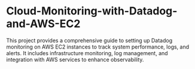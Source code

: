 # Cloud-Monitoring-with-Datadog-and-AWS-EC2
This project provides a comprehensive guide to setting up Datadog monitoring on AWS EC2 instances to track system performance, logs, and alerts. It includes infrastructure monitoring, log management, and integration with AWS services to enhance observability.
